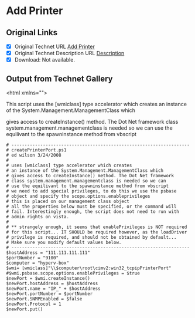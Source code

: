 # Add Printer

## Original Links

- [x] Original Technet URL [Add Printer](https://gallery.technet.microsoft.com/d230c216-9d21-4130-a190-4049ca2df21c)
- [x] Original Technet Description URL [Description](https://gallery.technet.microsoft.com/d230c216-9d21-4130-a190-4049ca2df21c/description)
- [x] Download: Not available.

## Output from Technet Gallery

&lt;html xmlns=""&gt;

This script uses the [wmiclass] type accelerator which createsan instance of the System.Management.ManagementClass which

gives access to createInstance() method. The Dot Net framework class system.management.managementclass is needed so we canuse the equilivant to the spawninstance method from vbscript

```
# --------------------------------------------------------------------
# createPrinterPort.ps1
# ed wilson 3/24/2008
#
# uses [wmiclass] type accelerator which creates
# an instance of the System.Management.ManagementClass which
# gives access to createInstance() method. The Dot Net framework
# class system.management.managementclass is needed so we can
# use the equilivant to the spawninstance method from vbscript
# we need to add special privileges, to do this we use the psbase
# object and specify the scope.options.enableprivileges
# this is placed on our management class object
# all the properties below must be specified, or the command will
# fail. Interestingly enough, the script does not need to run with
# admin rights on vista.
#
# ** strangely enough, it seems that enablePrivileges is NOT required
# for this script... IT SHOULD be required however, as the loadDriver
# privilege is required, and should not be obtained by default...
# Make sure you modify default values below.
# --------------------------------------------------------------------
$hostAddress = "111.111.111.111"
$portNumber = "9100"
$computer = "hyperv-box"
$wmi= [wmiclass]"\\$computer\root\cimv2:win32_tcpipPrinterPort"
#$wmi.psbase.scope.options.enablePrivileges = $true
$newPort = $wmi.createInstance()
$newPort.hostAddress = $hostAddress
$newPort.name = "IP_" + $hostAddress
$newPort.portNumber = $portNumber
$newPort.SNMPEnabled = $false
$newPort.Protocol = 1
$newPort.put()
```

